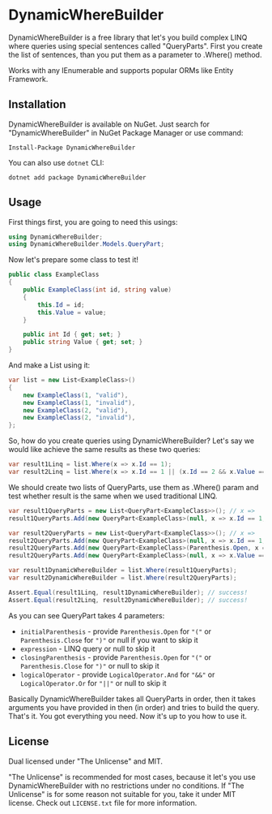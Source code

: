 # DynamicWhereBuilder

DynamicWhereBuilder is a free library that let's you build complex LINQ where queries using special sentences called "QueryParts". First you create the list of sentences, than you put them as a parameter to .Where() method.

Works with any IEnumerable and supports popular ORMs like Entity Framework.

## Installation

DynamicWhereBuilder is available on NuGet. Just search for "DynamicWhereBuilder" in NuGet Package Manager or use command:
```
Install-Package DynamicWhereBuilder
```

You can also use `dotnet` CLI:
```
dotnet add package DynamicWhereBuilder
```

## Usage

First things first, you are going to need this usings:
```csharp
using DynamicWhereBuilder;
using DynamicWhereBuilder.Models.QueryPart;
```

Now let's prepare some class to test it!
```csharp
public class ExampleClass
{
    public ExampleClass(int id, string value)
    {
        this.Id = id;
        this.Value = value;
    }

    public int Id { get; set; }
    public string Value { get; set; }
}
```

And make a List using it:
```csharp
var list = new List<ExampleClass>()
{
    new ExampleClass(1, "valid"),
    new ExampleClass(1, "invalid"),
    new ExampleClass(2, "valid"),
    new ExampleClass(2, "invalid"),
};
```

So, how do you create queries using DynamicWhereBuilder? Let's say we would like achieve the same results as these two queries:
```csharp
var result1Linq = list.Where(x => x.Id == 1);
var result2Linq = list.Where(x => x.Id == 1 || (x.Id == 2 && x.Value == "valid"));
```

We should create two lists of QueryParts, use them as .Where() param and test whether result is the same when we used traditional LINQ.
```csharp
var result1QueryParts = new List<QueryPart<ExampleClass>>(); // x =>
result1QueryParts.Add(new QueryPart<ExampleClass>(null, x => x.Id == 1, null, null)); // x.Id == 1

var result2QueryParts = new List<QueryPart<ExampleClass>>(); // x =>
result2QueryParts.Add(new QueryPart<ExampleClass>(null, x => x.Id == 1, null, LogicalOperator.Or)); // x.Id == 1 ||
result2QueryParts.Add(new QueryPart<ExampleClass>(Parenthesis.Open, x => x.Id == 2, null, LogicalOperator.And)); // (x.Id == 2 &&
result2QueryParts.Add(new QueryPart<ExampleClass>(null, x => x.Value == "valid", Parenthesis.Close, null)); // x.Value == "valid")

var result1DynamicWhereBuilder = list.Where(result1QueryParts);
var result2DynamicWhereBuilder = list.Where(result2QueryParts);

Assert.Equal(result1Linq, result1DynamicWhereBuilder); // success!
Assert.Equal(result2Linq, result2DynamicWhereBuilder); // success!
```

As you can see QueryPart takes 4 parameters:
- `initialParenthesis` - provide `Parenthesis.Open` for `"("` or `Parenthesis.Close` for `")"` or null if you want to skip it
- `expression` - LINQ query or null to skip it
- `closingParenthesis` - provide `Parenthesis.Open` for `"("` or `Parenthesis.Close` for `")"` or null to skip it
- `logicalOperator` - provide `LogicalOperator.And` for `"&&"` or `LogicalOperator.Or` for `"||"` or null to skip it

Basically DynamicWhereBuilder takes all QueryParts in order, then it takes arguments you have provided in then (in order) and tries to build the query. 
That's it. You got everything you need. Now it's up to you how to use it.

## License

Dual licensed under "The Unlicense" and MIT. 

"The Unlicense" is recommended for most cases, because it let's you use DynamicWhereBuilder with no restrictions under no conditions. If "The Unlicense" is for some reason not suitable for you, take it under MIT license. Check out `LICENSE.txt` file for more information.